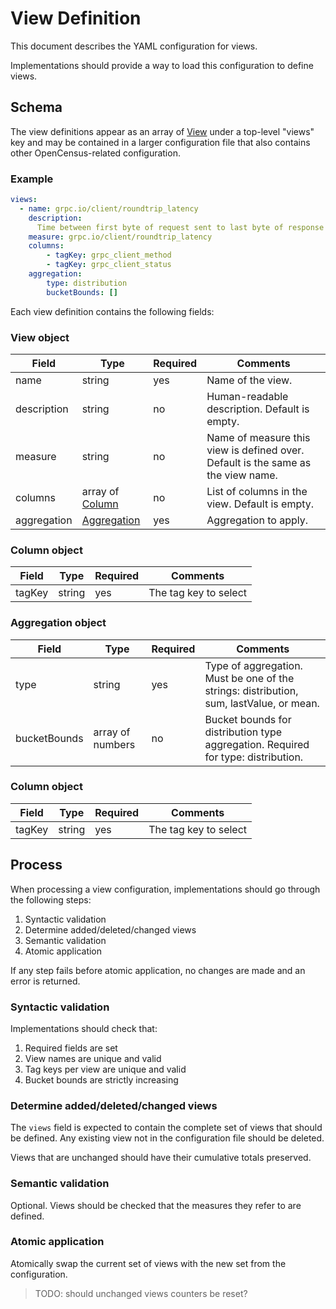 # View Definition

This document describes the YAML configuration for views.

Implementations should provide a way to load this configuration to define views.

## Schema

The view definitions appear as an array of [View](#view-object) under a top-level "views" key
and may be contained in a larger configuration file that also contains other OpenCensus-related
configuration.

### Example

```yaml
views:
  - name: grpc.io/client/roundtrip_latency
    description:
      Time between first byte of request sent to last byte of response received, or terminal error.
    measure: grpc.io/client/roundtrip_latency
    columns:
        - tagKey: grpc_client_method
        - tagKey: grpc_client_status
    aggregation:
        type: distribution
        bucketBounds: []
```

Each view definition contains the following fields:

### View object

| Field       | Type                               | Required | Comments                                                                         |
|-------------|------------------------------------|----------|----------------------------------------------------------------------------------|
| name        | string                             | yes      | Name of the view.                                                                |
| description | string                             | no       | Human-readable description. Default is empty.                                    |
| measure     | string                             | no       | Name of measure this view is defined over. Default is the same as the view name. |
| columns     | array of [Column](#column-object)  | no       | List of columns in the view. Default is empty.                                   |
| aggregation | [Aggregation](#aggregation-object) | yes      | Aggregation to apply.                                                            |

### Column object

| Field  | Type   | Required | Comments              |
|--------|--------|----------|-----------------------|
| tagKey | string | yes      | The tag key to select |

### Aggregation object

| Field        | Type             | Required | Comments                                                                                |
|--------------|------------------|----------|-----------------------------------------------------------------------------------------|
| type         | string           | yes      | Type of aggregation. Must be one of the strings: distribution, sum, lastValue, or mean. |
| bucketBounds | array of numbers | no       | Bucket bounds for distribution type aggregation. Required for type: distribution.       |

### Column object

| Field  | Type   | Required | Comments              |
|--------|--------|----------|-----------------------|
| tagKey | string | yes      | The tag key to select |

## Process

When processing a view configuration, implementations should go through the following steps:

1. Syntactic validation
1. Determine added/deleted/changed views
1. Semantic validation
1. Atomic application

If any step fails before atomic application, no changes are made and an error is returned.

### Syntactic validation

Implementations should check that:

1. Required fields are set
1. View names are unique and valid
1. Tag keys per view are unique and valid
1. Bucket bounds are strictly increasing

### Determine added/deleted/changed views

The `views` field is expected to contain the complete set of views that should be defined.
Any existing view not in the configuration file should be deleted.

Views that are unchanged should have their cumulative totals preserved.

### Semantic validation

Optional. Views should be checked that the measures they refer to are defined.

### Atomic application

Atomically swap the current set of views with the new set from the configuration.

> TODO: should unchanged views counters be reset?

